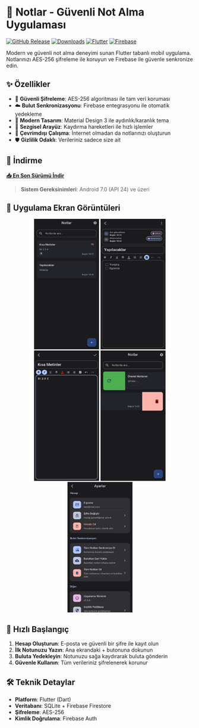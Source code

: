 # 📝 Notlar - Güvenli Not Alma Uygulaması

[![GitHub Release](https://img.shields.io/github/v/release/yusufyorunc/Notlar?style=for-the-badge&logo=github&color=blue)](https://github.com/yusufyorunc/Notlar/releases/tag/Notlar)
[![Downloads](https://img.shields.io/github/downloads/yusufyorunc/Notlar/total?style=for-the-badge&logo=android&color=green)](https://github.com/yusufyorunc/Notlar/releases/tag/Notlar)
[![Flutter](https://img.shields.io/badge/Flutter-3.8.1+-02569B?style=for-the-badge&logo=flutter)](https://flutter.dev)
[![Firebase](https://img.shields.io/badge/Firebase-Enabled-FFCA28?style=for-the-badge&logo=firebase)](https://firebase.google.com)

Modern ve güvenli not alma deneyimi sunan Flutter tabanlı mobil uygulama. Notlarınızı AES-256 şifreleme ile koruyun ve Firebase ile güvenle senkronize edin.

## ✨ Özellikler

- 🔐 **Güvenli Şifreleme**: AES-256 algoritması ile tam veri koruması
- ☁️ **Bulut Senkronizasyonu**: Firebase entegrasyonu ile otomatik yedekleme
- 🎨 **Modern Tasarım**: Material Design 3 ile aydınlık/karanlık tema
- 📱 **Sezgisel Arayüz**: Kaydırma hareketleri ile hızlı işlemler
- 🔄 **Çevrimdışı Çalışma**: İnternet olmadan da notlarınızı oluşturun
- 🛡️ **Gizlilik Odaklı**: Verileriniz sadece size ait

## 📱 İndirme

**[📥 En Son Sürümü İndir](https://github.com/yusufyorunc/Notlar/releases/tag/Notlar)**

> **Sistem Gereksinimleri**: Android 7.0 (API 24) ve üzeri

## 📸 Uygulama Ekran Görüntüleri

<div align="center">
  <img src="1.jpg" width="175" height="350" alt="Ana Ekran" />
  <img src="2.jpg" width="175" height="350" alt="Not Oluşturma" />
  <img src="3.png" width="175" height="350" alt="Not Düzenleme" />
  <img src="4.jpg" width="175" height="350" alt="Ayarlar" />
  <img src="5.jpg" width="175" height="350" alt="Giriş Ekranı" />
</div>

## 🚀 Hızlı Başlangıç

1. **Hesap Oluşturun**: E-posta ve güvenli bir şifre ile kayıt olun
2. **İlk Notunuzu Yazın**: Ana ekrandaki + butonuna dokunun
3. **Buluta Yedekleyin**: Notunuzu sağa kaydırarak buluta gönderin
4. **Güvenle Kullanın**: Tüm verileriniz şifrelenerek korunur

## 🛠️ Teknik Detaylar

- **Platform**: Flutter (Dart)
- **Veritabanı**: SQLite + Firebase Firestore
- **Şifreleme**: AES-256
- **Kimlik Doğrulama**: Firebase Auth
